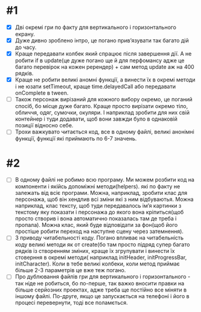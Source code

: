 # \#1

- [x] Дві окремі гри по факту для вертикального і горизонтального екрану.
- [x] Дуже дивно зроблено інтро, це погано привʼязувати так багато дій до часу.
- [x] Краще передавати колбек який спрацює після завершення дії. А не робити if в update(це дуже погано ще й для перфомансу адже це багато перевірок на кожен ререндер) + сам метод update аж на 400 рядків.
- [x] Краще не робити великі аномні функції, а винести їх в окремі методи і не юзати setTimeout, краще time.delayedCall або передавати onComplete в tween.
- [ ] Також персонаж вирізаний для кожного вибору окремо, це поганий спосіб, бо місце дуже багато. Краще просто вирізати окремо тіло, обличчя, одяг, сумочки, окуляри. І наприклад зробити для них свій контейнер і туди додавати, щоб вони завжди було в однаковій позиції відносно себе.
- [ ] Трохи важкувато читається код, все в одному файлі, великі анонімні функції, функції які приймають по 6-7 значень.

# \#2

- [ ] В одному файлі не робимо всю програму. Ми можем розбити код на компоненти і якійсь допоміжні методи(helpers). які по факту не залежать від всіє програми. Можна, наприклад, зробити клас для персонажа, щоб він хендлив всі зміни які з ним відбуваютья. Можна наприклад, клас тексту, щоб туди передавалось імʼя картинки з текстому яку показати і персонажа до якого вона кріпиться(щоб просто створив і вона автоматично показалась там де треба і пропала). Можна клас, який буде відповідати за фон(щоб його простіше робити переход на наступне сцену через затемнення).
- [ ] З приводу читабельності коду. Погано впливає на читабельність коду великі методи як от create(бо там просто підряд супер багато рядків із створенням зміних, краще їх згрупувати і винести їх стоверння в окремі методи( наприклад initHeader, initProgressBar, initCharacter). Коли в тебе великі колбеки, коли метод приймає більше 2-3 параметрів це вже теж погано.
- [ ] Про дублювання файлів гри для вертикального і горизонтального - так ніде не робиться, бо по-перше, так важко вносити правки на більше серйозних проектах, адже треба ще постійно все міняти в іншому файлі. По-друге, якщо це запускається на телефоні і його в процесі перевернути, тоді все поламється.
